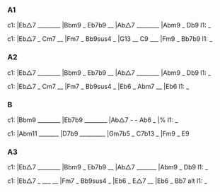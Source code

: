 ---
---

### A1

c1: |Eb△7 ________ |Bbm9 _ Eb7b9 __ |Ab△7 ________ |Abm9 _ Db9
l1:  _

c1: |Eb△7 _ Cm7 __ |Fm7 _ Bb9sus4 _ |G13 __ C9 ___ |Fm9 _ Bb7b9
l1:  _

### A2

c1: |Eb△7 ________ |Bbm9 _ Eb7b9 __ |Ab△7 ________ |Abm9 _ Db9
l1:  _

c1: |Eb△7 _ Cm7 __ |Fm7 _ Bb9sus4 _ |Eb6 _ Abm7 __ |Eb6
l1:  _

### B

c1: |Bbm9 ________ |Eb7b9 ________ |Ab△7 - - Ab6 _ |%
l1:  _                                         

c1: |Abm11 _______ |D7b9 _________ |Gm7b5 _ C7b13 _ |Fm9 _ E9


### A3

c1: |Eb△7 ________ |Bbm9 _ Eb7b9 __ |Ab△7 _______ |Abm9 _ Db9
l1:  _

c1: |Eb△7 _ ___ __ |Fm7 _ Bb9sus4 _ |Eb6 _ E△7 __ |Eb6 _ Bb7 alt
l1:  _
